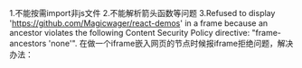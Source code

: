 1.不能按需import非js文件
2.不能解析箭头函数等问题
3.Refused to display 'https://github.com/Magicwager/react-demos' in a frame because an ancestor violates the following Content Security Policy directive: "frame-ancestors 'none'".
在做一个iframe嵌入网页的节点时候报iframe拒绝问题，解决办法：
